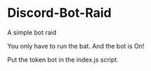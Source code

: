 # Discord-Bot-Raid
A simple bot raid



You only have to run the bat.
And the bot is On!

Put the token bot in the index.js script.

